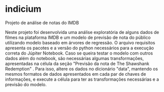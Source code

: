 # indicium
Projeto de análise de notas do IMDB

Neste projeto foi desenvolvida uma análise exploratória de alguns dados de filmes na plataforma IMDB e um modelo de previsão de nota do público utilizando modelo baseado em árvores de regressão. O arquivo requisitos apresenta os pacotes e a versão do python necessários para a execução correta do Júpiter Notebook. Caso se queira testar o modelo com outros dados além do notebook, são necessárias algumas transformações, apresentadas na célula da seção "Previsão da nota de The Shawshank Redemption" . Para isso, altere os dados no dicionário "data", mantendo os mesmos formatos de dados apresentados em cada par de chaves de informações, e execute a célula para ter as transformações necessárias e a previsão do modelo.



